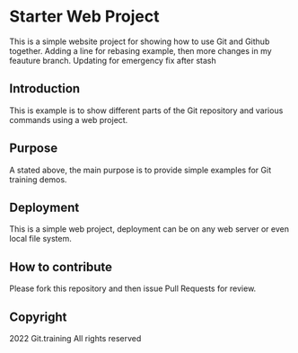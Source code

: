 # Starter Web Project
This is a simple website project for showing how to use Git and Github together. Adding a line for rebasing example, then more changes in my feauture branch. Updating for emergency fix after stash
## Introduction
This is example is to show different parts of the Git repository and various commands using a web project.
## Purpose
A stated above, the main purpose is to provide simple examples for Git training demos.
## Deployment
This is a simple web project, deployment can be on any web server or even local file system.
## How to contribute
Please fork this repository and then issue Pull Requests for review.
## Copyright
2022 Git.training All rights reserved
